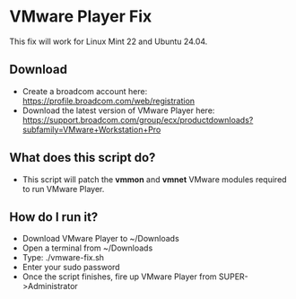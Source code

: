 # VMware Player Fix
This fix will work for Linux Mint 22 and Ubuntu 24.04.
## Download
- Create a broadcom account here: https://profile.broadcom.com/web/registration
- Download the latest version of VMware Player here: https://support.broadcom.com/group/ecx/productdownloads?subfamily=VMware+Workstation+Pro

## What does this script do?
- This script will patch the **vmmon** and **vmnet** VMware modules required to run VMware Player.

## How do I run it?
- Download VMware Player to ~/Downloads
- Open a terminal from ~/Downloads
- Type: ./vmware-fix.sh
- Enter your sudo password
- Once the script finishes, fire up VMware Player from SUPER->Administrator
